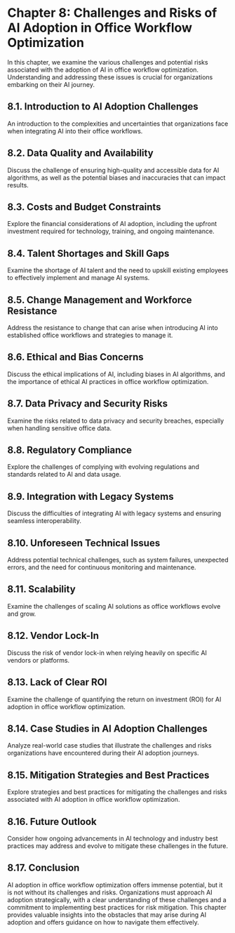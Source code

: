 Chapter 8: Challenges and Risks of AI Adoption in Office Workflow Optimization
==============================================================================

In this chapter, we examine the various challenges and potential risks associated with the adoption of AI in office workflow optimization. Understanding and addressing these issues is crucial for organizations embarking on their AI journey.

8.1. **Introduction to AI Adoption Challenges**
-----------------------------------------------

An introduction to the complexities and uncertainties that organizations face when integrating AI into their office workflows.

8.2. **Data Quality and Availability**
--------------------------------------

Discuss the challenge of ensuring high-quality and accessible data for AI algorithms, as well as the potential biases and inaccuracies that can impact results.

8.3. **Costs and Budget Constraints**
-------------------------------------

Explore the financial considerations of AI adoption, including the upfront investment required for technology, training, and ongoing maintenance.

8.4. **Talent Shortages and Skill Gaps**
----------------------------------------

Examine the shortage of AI talent and the need to upskill existing employees to effectively implement and manage AI systems.

8.5. **Change Management and Workforce Resistance**
---------------------------------------------------

Address the resistance to change that can arise when introducing AI into established office workflows and strategies to manage it.

8.6. **Ethical and Bias Concerns**
----------------------------------

Discuss the ethical implications of AI, including biases in AI algorithms, and the importance of ethical AI practices in office workflow optimization.

8.7. **Data Privacy and Security Risks**
----------------------------------------

Examine the risks related to data privacy and security breaches, especially when handling sensitive office data.

8.8. **Regulatory Compliance**
------------------------------

Explore the challenges of complying with evolving regulations and standards related to AI and data usage.

8.9. **Integration with Legacy Systems**
----------------------------------------

Discuss the difficulties of integrating AI with legacy systems and ensuring seamless interoperability.

8.10. **Unforeseen Technical Issues**
-------------------------------------

Address potential technical challenges, such as system failures, unexpected errors, and the need for continuous monitoring and maintenance.

8.11. **Scalability**
---------------------

Examine the challenges of scaling AI solutions as office workflows evolve and grow.

8.12. **Vendor Lock-In**
------------------------

Discuss the risk of vendor lock-in when relying heavily on specific AI vendors or platforms.

8.13. **Lack of Clear ROI**
---------------------------

Examine the challenge of quantifying the return on investment (ROI) for AI adoption in office workflow optimization.

8.14. **Case Studies in AI Adoption Challenges**
------------------------------------------------

Analyze real-world case studies that illustrate the challenges and risks organizations have encountered during their AI adoption journeys.

8.15. **Mitigation Strategies and Best Practices**
--------------------------------------------------

Explore strategies and best practices for mitigating the challenges and risks associated with AI adoption in office workflow optimization.

8.16. **Future Outlook**
------------------------

Consider how ongoing advancements in AI technology and industry best practices may address and evolve to mitigate these challenges in the future.

8.17. **Conclusion**
--------------------

AI adoption in office workflow optimization offers immense potential, but it is not without its challenges and risks. Organizations must approach AI adoption strategically, with a clear understanding of these challenges and a commitment to implementing best practices for risk mitigation. This chapter provides valuable insights into the obstacles that may arise during AI adoption and offers guidance on how to navigate them effectively.
